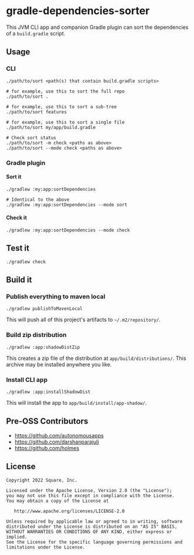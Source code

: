# gradle-dependencies-sorter

This JVM CLI app and companion Gradle plugin can sort the dependencies of a `build.gradle` script.

## Usage

### CLI

```shell
./path/to/sort <path(s) that contain build.gradle scripts>

# for example, use this to sort the full repo
./path/to/sort .

# for example, use this to sort a sub-tree
./path/to/sort features

# for example, use this to sort a single file
./path/to/sort my/app/build.gradle

# Check sort status
./path/to/sort -m check <paths as above>
./path/to/sort --mode check <paths as above>
```

### Gradle plugin

#### Sort it

```shell
./gradlew :my:app:sortDependencies

# Identical to the above
./gradlew :my:app:sortDependencies --mode sort
```

#### Check it

```shell
./gradlew :my:app:sortDependencies --mode check
```

## Test it

```shell
./gradlew check
```

## Build it

### Publish everything to maven local

```shell
./gradlew publishToMavenLocal
```

This will push all of this project's artifacts to `~/.m2/repository/`.

### Build zip distribution

```shell
./gradlew :app:shadowDistZip
```

This creates a zip file of the distribution at `app/build/distributions/`. This archive may be installed anywhere you 
like.

### Install CLI app

```shell
./gradlew :app:installShadowDist
```

This will install the app to `app/build/install/app-shadow/`.

## Pre-OSS Contributors
* https://github.com/autonomousapps
* https://github.com/darshanparajuli
* https://github.com/holmes

## License

    Copyright 2022 Square, Inc.

    Licensed under the Apache License, Version 2.0 (the "License");
    you may not use this file except in compliance with the License.
    You may obtain a copy of the License at

       http://www.apache.org/licenses/LICENSE-2.0

    Unless required by applicable law or agreed to in writing, software
    distributed under the License is distributed on an "AS IS" BASIS,
    WITHOUT WARRANTIES OR CONDITIONS OF ANY KIND, either express or implied.
    See the License for the specific language governing permissions and
    limitations under the License.
